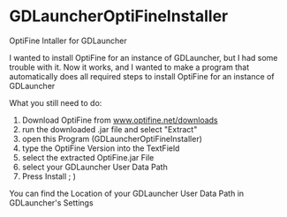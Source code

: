 # GDLauncherOptiFineInstaller
OptiFine Intaller for GDLauncher

I wanted to install OptiFine for an instance of GDLauncher, but I had some trouble with it.
Now it works, and I wanted to make a program that automatically does all required steps to install OptiFine for an instance of GDLauncher

What you still need to do:

1. Download OptiFine from www.optifine.net/downloads
2. run the downloaded .jar file and select "Extract"
3. open this Program (GDLauncherOptiFineInstaller)
4. type the OptiFine Version into the TextField
5. select the extracted OptiFine.jar File
6. select your GDLauncher User Data Path
7. Press Install ; )

You can find the Location of your GDLauncher User Data Path in GDLauncher's Settings
